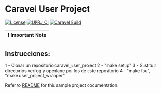 # Caravel User Project

[![License](https://img.shields.io/badge/License-Apache%202.0-blue.svg)](https://opensource.org/licenses/Apache-2.0) [![UPRJ_CI](https://github.com/efabless/caravel_project_example/actions/workflows/user_project_ci.yml/badge.svg)](https://github.com/efabless/caravel_project_example/actions/workflows/user_project_ci.yml) [![Caravel Build](https://github.com/efabless/caravel_project_example/actions/workflows/caravel_build.yml/badge.svg)](https://github.com/efabless/caravel_project_example/actions/workflows/caravel_build.yml)

| :exclamation: Important Note            |
|-----------------------------------------|

## Instrucciones:
1 - Clonar un repositorio caravel_user_project
2 - "make setup"
3 - Sustituir directorios verilog y openlane por los de este repositorio
4 - "make fpu", "make user_project_wrapper"


Refer to [README](docs/source/index.md) for this sample project documentation.
